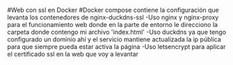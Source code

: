 #Web con ssl en Docker
#Docker compose
contiene la configuración que levanta los contenedores de nginx-duckdns-ssl
-Uso nginx y nginx-proxy para el funcionamiento web donde en la parte de entorno le direcciono la carpeta donde contengo mi archivo 'index.html'
-Uso duckdns ya que tengo configurado un dominio ahí y el servicio mantiene actualizada la ip pública para que siempre pueda estar activa la página
-Uso letsencrypt para aplicar el certificado ssl en la web que voy a levantar
